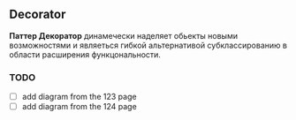 ## Decorator

<strong>Паттер Декоратор</strong> динамечески наделяет обьекты новыми возможностями и являеться гибкой альтернативой субклассированию в области расширения функцональности.

### TODO
- [ ] add diagram from the 123 page
- [ ] add diagram from the 124 page